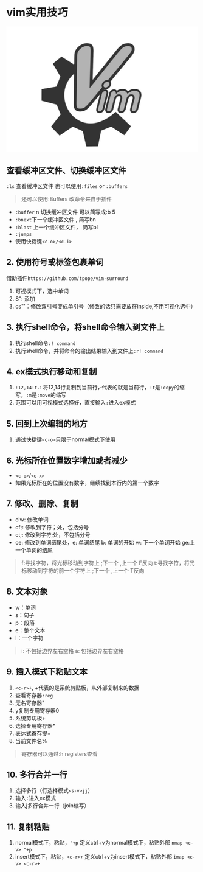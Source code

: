 # vim实用技巧

![](/assets/20190509131045.png)

## 查看缓冲区文件、切换缓冲区文件

`:ls` 查看缓冲区文件   也可以使用`:files` or `:buffers`

> 还可以使用:Buffers     改命令来自于插件

- `:buffer` n 切换缓冲区文件   可以简写成:b 5
- `:bnext`下一个缓冲区文件 , 简写bn
- `:blast` 上一个缓冲区文件， 简写bl
- `:jumps`
- 使用快捷键`<c-o>/<c-i>`


## 2. 使用符号或标签包裹单词

借助插件`https://github.com/tpope/vim-surround`

1. 可视模式下，选中单词 
2. S": 添加
3. cs"'：修改双引号变成单引号（修改的话只需要放在inside,不用可视化选中）


## 3. 执行shell命令，将shell命令输入到文件上

1. 执行shell命令`:! command`
2. 执行shell命令，并将命令的输出结果输入到文件上`:r! command`


## 4. ex模式执行移动和复制

1. `:12,14:t.`: 将12,14行复制到当前行，·代表的就是当前行，`:t`是`:copy`的缩写，`:m`是`:move`的缩写
2. 范围可以用可视模式选择好，直接输入`:`进入ex模式

## 5. 回到上次编辑的地方

1. 通过快捷键`<c-o>`只限于normal模式下使用


## 6. 光标所在位置数字增加或者减少

- `<c-o>`/`<c-x>`
- 如果光标所在的位置没有数字，继续找到本行内的第一个数字


## 7. 修改、删除、复制

- ciw: 修改单词
- cf;: 修改到字符；处，包括分号
- ct;: 修改到字符;处，不包括分号
- ce: 修改到单词结尾处，e: 单词结尾   b: 单词的开始 w: 下一个单词开始  ge:上一个单词的结尾


> f:寻找字符，将光标移动到字符上 ;下一个 ,上一个 F反向
> t:寻找字符，将光标移动到字符的前一个字符上 ;下一个 ,上一个 T反向


## 8. 文本对象

- w：单词
- s：句子
- p：段落
- e：整个文本
- l：一个字符

> i: 不包括边界左右空格
> a: 包括边界左右空格


## 9. 插入模式下粘贴文本

1. `<c-r>+`, +代表的是系统剪贴板，从外部复制来的数据
2. 查看寄存器`:reg`
3. 无名寄存器"
4. y复制专用寄存器0
5. 系统剪切板+
6. 选择专用寄存器*
7. 表达式寄存提=
8. 当前文件名%

> 寄存器可以通过:h registers查看


## 10. 多行合并一行

1. 选择多行（行选择模式`<s-v>jj`）
2. 输入`:`进入ex模式
3. 输入j多行合并一行（join缩写） 


## 11. 复制粘贴

1. normal模式下，粘贴，`"+p`    定义ctrl+v为normal模式下，粘贴外部    `nmap <c-v> "+p`
2. insert模式下，粘贴，`<c-r>+`  定义ctrl+v为insert模式下，粘贴外部   `imap <c-v> <c-r>+`




